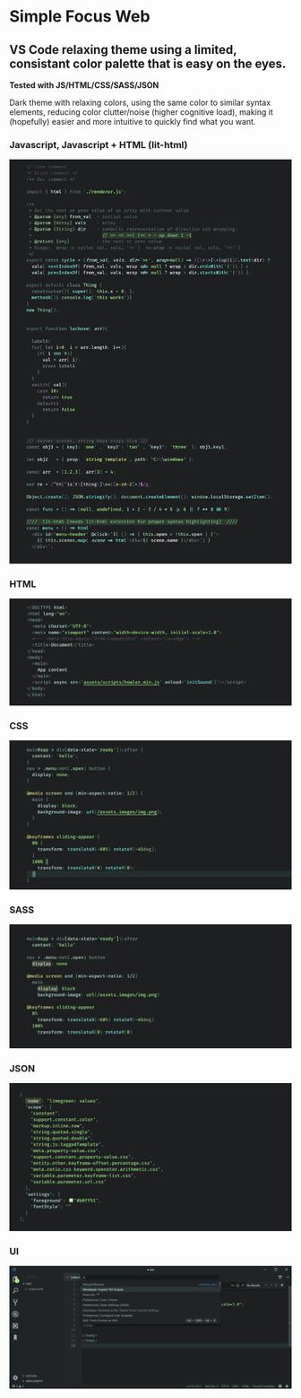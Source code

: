 
# Simple Focus Web

## VS Code relaxing theme using a limited, consistant color palette that is easy on the eyes.

**Tested with JS/HTML/CSS/SASS/JSON**

Dark theme with relaxing colors, using the same color to similar syntax elements, reducing color clutter/noise (higher cognitive load), making it (hopefully) easier and more intuitive to quickly find what you want.


### Javascript, Javascript + HTML (lit-html)

![js screenshot](./screenshots/preview-js.png)

### HTML

![html screenshot](./screenshots/preview-html.png)

### CSS

![css screenshot](./screenshots/preview-css.png)

### SASS

![sass screenshot](./screenshots/preview-sass.png)

### JSON

![json screenshot](./screenshots/preview-json.png)

### UI

![json screenshot](./screenshots/preview-UI.png)